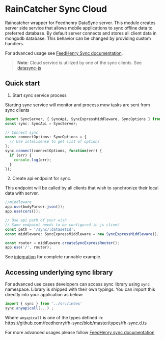 # RainCatcher Sync Cloud

Raincatcher wrapper for Feedhenry DataSync server.
This module creates server side service that allows mobile applications to sync offline data to preferred database.
By default server connects and stores all client data in mongodb database.
This behavior can be changed by providing custom handlers.

For advanced usage see [FeedHenry Sync documentation](https://github.com/feedhenry/fh-sync/tree/master/docs).

> **Note**: Cloud service is utilized by one of the sync clients. See [datasync-js](../client/datasync)


## Quick start

1. Start sync service process

Starting sync service  will monitor and process
mew tasks are sent from sync clients

```typescript
import SyncServer, { SyncApi, SyncExpressMiddleware, SyncOptions } from '@raincatcher/datasync-cloud';
const sync: SyncApi = SyncServer;

// Connect sync
const connectOptions: SyncOptions = {
  // Use intelisense to get list of options
};
sync.connect(connectOptions, function(err) {
  if (err) {
    console.log(err);
  }
});
```

2. Create api endpoint for sync.

This endpoint will be called by all clients that wish to synchronize their local data with server.

```typescript
//middleware
app.use(bodyParser.json());
app.use(cors());

// Use api path of your wish
// Same endpoint needs to be configured in js client
const path = '/sync/:datasetId';
const middleware: SyncExpressMiddleware = new SyncExpressMiddleware();

const router = middleware.createSyncExpressRouter();
app.use('/', router);
```

See [integration](./integration) for complete runnable example.

## Accessing underlying sync library

For advanced use cases developers can access sync library using `sync` namespace.
Library is shipped with their own typings. You can import this directly into your application as below:

```typescript
import { sync } from '../src/index'
sync.anyapicall(...) ;
```

Where `anyapicall` is one of the types defined in:
https://github.com/feedhenry/fh-sync/blob/master/types/fh-sync.d.ts

For more advanced usages please follow [FeedHenry sync documentation](https://github.com/feedhenry/fh-sync/tree/master/docs)
